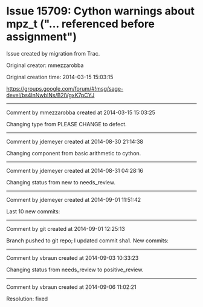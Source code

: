 # Issue 15709: Cython warnings about mpz_t ("... referenced before assignment")

Issue created by migration from Trac.

Original creator: mmezzarobba

Original creation time: 2014-03-15 15:03:15

https://groups.google.com/forum/#!msg/sage-devel/bs4lnNwbINs/B2iVgxK7pCYJ


---

Comment by mmezzarobba created at 2014-03-15 15:03:25

Changing type from PLEASE CHANGE to defect.


---

Comment by jdemeyer created at 2014-08-30 21:14:38

Changing component from basic arithmetic to cython.


---

Comment by jdemeyer created at 2014-08-31 04:28:16

Changing status from new to needs_review.


---

Comment by jdemeyer created at 2014-09-01 11:51:42

Last 10 new commits:


---

Comment by git created at 2014-09-01 12:25:13

Branch pushed to git repo; I updated commit sha1. New commits:


---

Comment by vbraun created at 2014-09-03 10:33:23

Changing status from needs_review to positive_review.


---

Comment by vbraun created at 2014-09-06 11:02:21

Resolution: fixed
